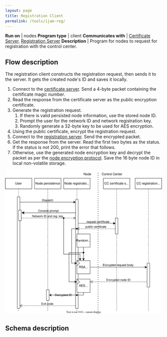 ```yaml
---
layout: page
title: Registration Client
permalink: /tools/ijam-reg/
---
```


**Run on** | nodes
**Program type** | client
**Communicates with** | [Certificate Server](../ota-portal/cert-server.md), [Registration Server](../ota-portal/reg-server.md)
**Description** | Program for nodes to request for registration with the control center.

## Flow description
The registration client constructs the registration request, then sends it to the server. It gets the created node's ID and saves it locally.
1. Connect to the [certificate server](../ota-portal/cert-server.md). Send a 4-byte packet containing the certificate magic number.
1. Read the response from the certificate server as the public encryption certificate.
1. Generate the registration request.
    1. If there is valid persisted node information, use the stored node ID.
    1. Prompt the user for the network ID and network registration key.
    1. Randomly generate a 32-byte key to be used for AES encryption.
1. Using the public certificate, encrypt the registration request.
1. Connect to the [registration server](../ota-portal/reg-server.md). Send the encrypted packet.
1. Get the response from the server. Read the first two bytes as the status. If the status is not 200, print the error that follows.
1. Otherwise, use the generated node encryption key and decrypt the packet as per the [node encryption protocol](../node.md#responses-from-the-server-to-the-node). Save the 16 byte node ID in local non-volatile storage.

![Sequence diagram](../media/drawio/ijam-ijam-reg.svg)

## Schema description

